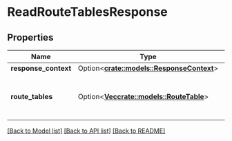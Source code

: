 # ReadRouteTablesResponse

## Properties

Name | Type | Description | Notes
------------ | ------------- | ------------- | -------------
**response_context** | Option<[**crate::models::ResponseContext**](ResponseContext.md)> |  | [optional]
**route_tables** | Option<[**Vec<crate::models::RouteTable>**](RouteTable.md)> | Information about one or more route tables. | [optional]

[[Back to Model list]](../README.md#documentation-for-models) [[Back to API list]](../README.md#documentation-for-api-endpoints) [[Back to README]](../README.md)


